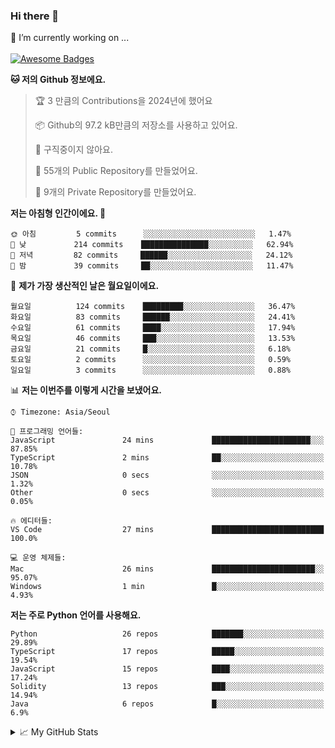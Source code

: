 ### Hi there 👋 
🔭 I’m currently working on ... </br></br>
[![Awesome Badges](https://img.shields.io/badge/Introduce-EN-green.svg)](https://github.com/tlatkdgus1/tlatkdgus1/blob/main/README.md.en)

<!--START_SECTION:waka-->
**🐱 저의 Github 정보에요.** 

> 🏆 3 만큼의 Contributions을 2024년에 했어요
 > 
> 📦 Github의 97.2 kB만큼의 저장소를 사용하고 있어요. 
 > 
> 🚫 구직중이지 않아요.
 > 
> 📜 55개의 Public Repository를 만들었어요. 
 > 
> 🔑 9개의 Private Repository를 만들었어요.  

**저는 아침형 인간이에요. 🐤** 

```text
🌞 아침         5 commits      ░░░░░░░░░░░░░░░░░░░░░░░░░   1.47% 
🌆 낮　         214 commits    ███████████████░░░░░░░░░░   62.94% 
🌃 저녁         82 commits     ██████░░░░░░░░░░░░░░░░░░░   24.12% 
🌙 밤　         39 commits     ██░░░░░░░░░░░░░░░░░░░░░░░   11.47%

```
📅 **제가 가장 생산적인 날은 월요일이에요.** 

```text
월요일          124 commits    █████████░░░░░░░░░░░░░░░░   36.47% 
화요일          83 commits     ██████░░░░░░░░░░░░░░░░░░░   24.41% 
수요일          61 commits     ████░░░░░░░░░░░░░░░░░░░░░   17.94% 
목요일          46 commits     ███░░░░░░░░░░░░░░░░░░░░░░   13.53% 
금요일          21 commits     █░░░░░░░░░░░░░░░░░░░░░░░░   6.18% 
토요일          2 commits      ░░░░░░░░░░░░░░░░░░░░░░░░░   0.59% 
일요일          3 commits      ░░░░░░░░░░░░░░░░░░░░░░░░░   0.88%

```


📊 **저는 이번주를 이렇게 시간을 보냈어요.** 

```text
⌚︎ Timezone: Asia/Seoul

💬 프로그래밍 언어들: 
JavaScript               24 mins             ██████████████████████░░░   87.85% 
TypeScript               2 mins              ██░░░░░░░░░░░░░░░░░░░░░░░   10.78% 
JSON                     0 secs              ░░░░░░░░░░░░░░░░░░░░░░░░░   1.32% 
Other                    0 secs              ░░░░░░░░░░░░░░░░░░░░░░░░░   0.05%

🔥 에디터들: 
VS Code                  27 mins             █████████████████████████   100.0%

💻 운영 체제들: 
Mac                      26 mins             ███████████████████████░░   95.07% 
Windows                  1 min               █░░░░░░░░░░░░░░░░░░░░░░░░   4.93%

```

**저는 주로 Python 언어를 사용해요.** 

```text
Python                   26 repos            ███████░░░░░░░░░░░░░░░░░░   29.89% 
TypeScript               17 repos            █████░░░░░░░░░░░░░░░░░░░░   19.54% 
JavaScript               15 repos            ████░░░░░░░░░░░░░░░░░░░░░   17.24% 
Solidity                 13 repos            ███░░░░░░░░░░░░░░░░░░░░░░   14.94% 
Java                     6 repos             █░░░░░░░░░░░░░░░░░░░░░░░░   6.9%

```



<!--END_SECTION:waka-->

<details>
<summary>📈 My GitHub Stats</summary>
<p align="center"> <img src="https://github-readme-stats.vercel.app/api?username=tlatkdgus1&show_icons=true" alt="tlatkdgus1" />
</details>
